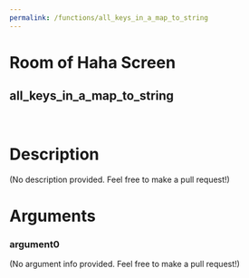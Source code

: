 ```yaml
---
permalink: /functions/all_keys_in_a_map_to_string
---
```

# Room of Haha Screen  
## all_keys_in_a_map_to_string  
&nbsp;  
# Description  
(No description provided. Feel free to make a pull request!) 
&nbsp;  
# Arguments
### argument0
(No argument info provided. Feel free to make a pull request!)
&nbsp;  


